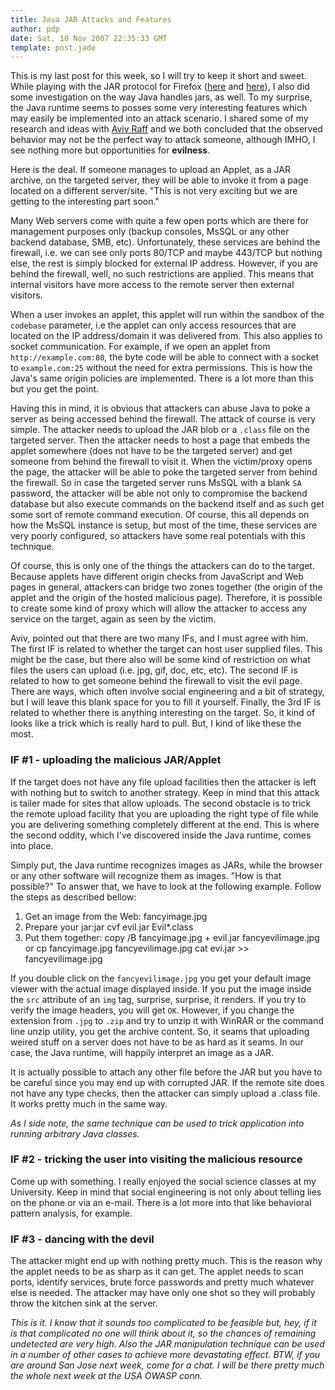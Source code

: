 ```yaml
---
title: Java JAR Attacks and Features
author: pdp
date: Sat, 10 Nov 2007 22:35:33 GMT
template: post.jade
---
```


This is my last post for this week, so I will try to keep it short and sweet. While playing with the JAR protocol for Firefox ([here](/blog/web-mayhem-firefoxs-jar-protocol-issues) and [here](/blog/severe-xss-in-google-and-others-due-to-the-jar-protocol-issues)), I also did some investigation on the way Java handles jars, as well. To my surprise, the Java runtime seems to posses some very interesting features which may easily be implemented into an attack scenario. I shared some of my research and ideas with [Aviv Raff](http://aviv.raffon.net/) and we both concluded that the observed behavior may not be the perfect way to attack someone, although IMHO, I see nothing more but opportunities for **evilness**.

Here is the deal. If someone manages to upload an Applet, as a JAR archive, on the targeted server, they will be able to invoke it from a page located on a different server/site. "This is not very exciting but we are getting to the interesting part soon."

Many Web servers come with quite a few open ports which are there for management purposes only (backup consoles, MsSQL or any other backend database, SMB, etc). Unfortunately, these services are behind the firewall, i.e. we can see only ports 80/TCP and maybe 443/TCP but nothing else, the rest is simply blocked for external IP address. However, if you are behind the firewall, well, no such restrictions are applied. This means that internal visitors have more access to the remote server then external visitors.

When a user invokes an applet, this applet will run within the sandbox of the `codebase` parameter, i.e the applet can only access resources that are located on the IP address/domain it was delivered from. This also applies to socket communication. For example, if we open an applet from `http://example.com:80`, the byte code will be able to connect with a socket to `example.com:25` without the need for extra permissions. This is how the Java's same origin policies are implemented. There is a lot more than this but you get the point.

Having this in mind, it is obvious that attackers can abuse Java to poke a server as being accessed behind the firewall. The attack of course is very simple. The attacker needs to upload the JAR blob or a `.class` file on the targeted server. Then the attacker needs to host a page that embeds the applet somewhere (does not have to be the targeted server) and get someone from behind the firewall to visit it. When the victim/proxy opens the page, the attacker will be able to poke the targeted server from behind the firewall. So in case the targeted server runs MsSQL with a blank `SA` password, the attacker will be able not only to compromise the backend database but also execute commands on the backend itself and as such get some sort of remote command execution. Of course, this all depends on how the MsSQL instance is setup, but most of the time, these services are very poorly configured, so attackers have some real potentials with this technique.

Of course, this is only one of the things the attackers can do to the target. Because applets have different origin checks from JavaScript and Web pages in general, attackers can bridge two zones together (the origin of the applet and the origin of the hosted malicious page). Therefore, it is possible to create some kind of proxy which will allow the attacker to access any service on the target, again as seen by the victim.

Aviv, pointed out that there are two many IFs, and I must agree with him. The first IF is related to whether the target can host user supplied files. This might be the case, but there also will be some kind of restriction on what files the users can upload (i.e. jpg, gif, doc, etc, etc). The second IF is related to how to get someone behind the firewall to visit the evil page. There are ways, which often involve social engineering and a bit of strategy, but I will leave this blank space for you to fill it yourself. Finally, the 3rd IF is related to whether there is anything interesting on the target. So, it kind of looks like a trick which is really hard to pull. But, I kind of like these the most.

### IF #1 - uploading the malicious JAR/Applet

If the target does not have any file upload facilities then the attacker is left with nothing but to switch to another strategy. Keep in mind that this attack is tailer made for sites that allow uploads. The second obstacle is to trick the remote upload facility that you are uploading the right type of file while you are delivering something completely different at the end. This is where the second oddity, which I've discovered inside the Java runtime, comes into place.

Simply put, the Java runtime recognizes images as JARs, while the browser or any other software will recognize them as images. "How is that possible?" To answer that, we have to look at the following example. Follow the steps as described bellow:

1.  Get an image from the Web:
        fancyimage.jpg
2.  Prepare your jar:jar cvf evil.jar Evil*.class
3.  Put them together: copy /B fancyimage.jpg + evil.jar fancyevilimage.jpg or cp fancyimage.jpg fancyevilimage.jpg
    cat evi.jar >> fancyevilimage.jpg

If you double click on the `fancyevilimage.jpg` you get your default image viewer with the actual image displayed inside. If you put the image inside the `src` attribute of an `img` tag, surprise, surprise, it renders. If you try to verify the image headers, you will get `OK`. However, if you change the extension from `.jpg` to `.zip` and try to unzip it with WinRAR or the command line unzip utility, you get the archive content. So, it seams that uploading weired stuff on a server does not have to be as hard as it seams. In our case, the Java runtime, will happily interpret an image as a JAR.

It is actually possible to attach any other file before the JAR but you have to be careful since you may end up with corrupted JAR. If the remote site does not have any type checks, then the attacker can simply upload a <a>.class</a> file. It works pretty much in the same way.

_As I side note, the same technique can be used to trick application into running arbitrary Java classes._

### IF #2 - tricking the user into visiting the malicious resource

Come up with something. I really enjoyed the social science classes at my University. Keep in mind that social engineering is not only about telling lies on the phone or via an e-mail. There is a lot more into that like behavioral pattern analysis, for example.

### IF #3 - dancing with the devil

The attacker might end up with nothing pretty much. This is the reason why the applet needs to be as sharp as it can get. The applet needs to scan ports, identify services, brute force passwords and pretty much whatever else is needed. The attacker may have only one shot so they will probably throw the kitchen sink at the server.

_This is it. I know that it sounds too complicated to be feasible but, hey, if it is that complicated no one will think about it, so the chances of remaining undetected are very high. Also the JAR manipulation technique can be used in a number of other cases to achieve more devastating effect. BTW, if you are around San Jose next week, come for a chat. I will be there pretty much the whole next week at the USA OWASP conn._
